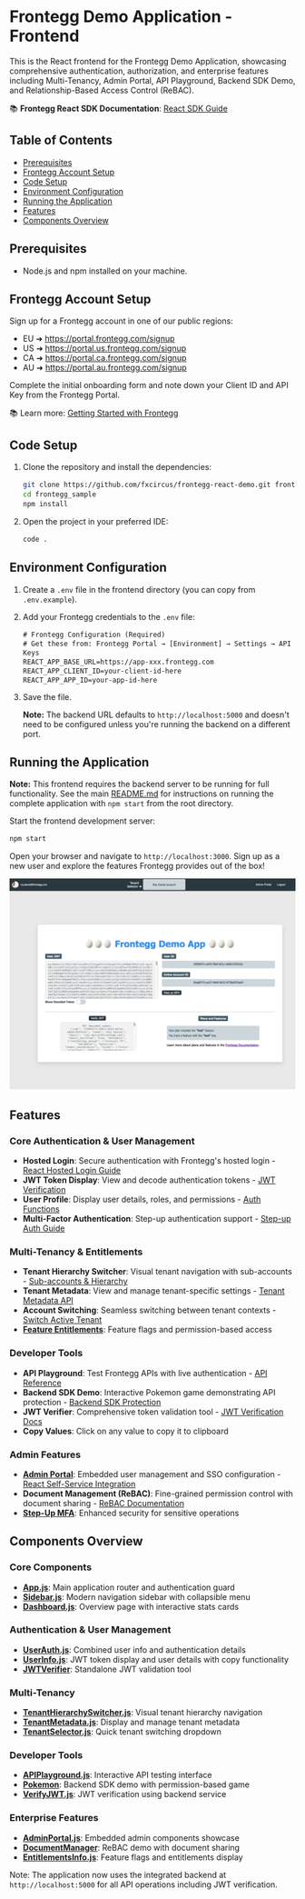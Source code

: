 # Frontegg Demo Application - Frontend

This is the React frontend for the Frontegg Demo Application, showcasing comprehensive authentication, authorization, and enterprise features including Multi-Tenancy, Admin Portal, API Playground, Backend SDK Demo, and Relationship-Based Access Control (ReBAC).

📚 **Frontegg React SDK Documentation**: [React SDK Guide](https://developers.frontegg.com/sdks/frontend/react)

## Table of Contents

- [Prerequisites](#prerequisites)
- [Frontegg Account Setup](#frontegg-account-setup)
- [Code Setup](#code-setup)
- [Environment Configuration](#environment-configuration)
- [Running the Application](#running-the-application)
- [Features](#features)
- [Components Overview](#components-overview)

## Prerequisites

- Node.js and npm installed on your machine.

## Frontegg Account Setup

Sign up for a Frontegg account in one of our public regions:

- EU ➜ <a href="https://portal.frontegg.com/signup" target="_blank">https://portal.frontegg.com/signup</a>
- US ➜ <a href="https://portal.us.frontegg.com/signup" target="_blank">https://portal.us.frontegg.com/signup</a>
- CA ➜ <a href="https://portal.ca.frontegg.com/signup" target="_blank">https://portal.ca.frontegg.com/signup</a>
- AU ➜ <a href="https://portal.au.frontegg.com/signup" target="_blank">https://portal.au.frontegg.com/signup</a>

Complete the initial onboarding form and note down your Client ID and API Key from the Frontegg Portal.

📚 Learn more: [Getting Started with Frontegg](https://developers.frontegg.com/guides/getting-started/home)

## Code Setup

1. Clone the repository and install the dependencies:

   ```bash
   git clone https://github.com/fxcircus/frontegg-react-demo.git frontegg_sample
   cd frontegg_sample
   npm install
   ```

2. Open the project in your preferred IDE:

   ```bash
   code .
   ```

## Environment Configuration

1. Create a `.env` file in the frontend directory (you can copy from `.env.example`).

2. Add your Frontegg credentials to the `.env` file:

   ```plaintext
   # Frontegg Configuration (Required)
   # Get these from: Frontegg Portal → [Environment] → Settings → API Keys
   REACT_APP_BASE_URL=https://app-xxx.frontegg.com
   REACT_APP_CLIENT_ID=your-client-id-here
   REACT_APP_APP_ID=your-app-id-here
   ```

3. Save the file.

   **Note:** The backend URL defaults to `http://localhost:5000` and doesn't need to be configured unless you're running the backend on a different port.

## Running the Application

**Note:** This frontend requires the backend server to be running for full functionality. See the main [README.md](../README.md) for instructions on running the complete application with `npm start` from the root directory.

Start the frontend development server:

```bash
npm start
```

Open your browser and navigate to `http://localhost:3000`. Sign up as a new user and explore the features Frontegg provides out of the box!

![App Screenshot](./images/app_screenshot_2025.png)

## Features

### Core Authentication & User Management
- **Hosted Login**: Secure authentication with Frontegg's hosted login - [React Hosted Login Guide](https://docs.frontegg.com/docs/react-hosted-login-guide)
- **JWT Token Display**: View and decode authentication tokens - [JWT Verification](https://docs.frontegg.com/docs/using-public-key-to-verify-jwt)
- **User Profile**: Display user details, roles, and permissions - [Auth Functions](https://developers.frontegg.com/sdks/components/auth-functions)
- **Multi-Factor Authentication**: Step-up authentication support - [Step-up Auth Guide](https://developers.frontegg.com/guides/step-up/intro)

### Multi-Tenancy & Entitlements
- **Tenant Hierarchy Switcher**: Visual tenant navigation with sub-accounts - [Sub-accounts & Hierarchy](https://developers.frontegg.com/api/tenants/sub-accounts-and-hierarchy)
- **Tenant Metadata**: View and manage tenant-specific settings - [Tenant Metadata API](https://developers.frontegg.com/api/tenants/accounts/tenantcontrollerv1_addtenantmetadata)
- **Account Switching**: Seamless switching between tenant contexts - [Switch Active Tenant](https://docs.frontegg.com/docs/switch-active-tenant-from-your-application)
- **<a href="https://developers.frontegg.com/guides/authorization/entitlements/feature-based/plans" target="_blank">Feature Entitlements</a>**: Feature flags and permission-based access

### Developer Tools
- **API Playground**: Test Frontegg APIs with live authentication - [API Reference](https://docs.frontegg.com/reference/getting-started-with-your-api)
- **Backend SDK Demo**: Interactive Pokemon game demonstrating API protection - [Backend SDK Protection](https://docs.frontegg.com/docs/sdk-backend-protection)
- **JWT Verifier**: Comprehensive token validation tool - [JWT Verification Docs](https://docs.frontegg.com/docs/using-public-key-to-verify-jwt)
- **Copy Values**: Click on any value to copy it to clipboard

### Admin Features
- **<a href="https://developers.frontegg.com/guides/admin-portal/intro" target="_blank">Admin Portal</a>**: Embedded user management and SSO configuration - [React Self-Service Integration](https://docs.frontegg.com/docs/react-self-service)
- **Document Management (ReBAC)**: Fine-grained permission control with document sharing - [ReBAC Documentation](https://developers.frontegg.com/guides/authorization/rebac)
- **<a href="https://developers.frontegg.com/guides/step-up/intro" target="_blank">Step-Up MFA</a>**: Enhanced security for sensitive operations

## Components Overview

### Core Components
- **[App.js](src/App.js)**: Main application router and authentication guard
- **[Sidebar.js](src/components/Sidebar.js)**: Modern navigation sidebar with collapsible menu
- **[Dashboard.js](src/components/Dashboard.js)**: Overview page with interactive stats cards

### Authentication & User Management
- **[UserAuth.js](src/components/UserAuth.js)**: Combined user info and authentication details
- **[UserInfo.js](src/components/UserInfo.js)**: JWT token display and user details with copy functionality
- **[JWTVerifier](src/components/JWTVerifier/JWTVerifier.js)**: Standalone JWT validation tool

### Multi-Tenancy
- **[TenantHierarchySwitcher.js](src/components/TenantHierarchySwitcher.js)**: Visual tenant hierarchy navigation
- **[TenantMetadata.js](src/components/TenantMetadata.js)**: Display and manage tenant metadata
- **[TenantSelector.js](src/components/TenantSelector.js)**: Quick tenant switching dropdown

### Developer Tools
- **[APIPlayground.js](src/components/APIPlayground.js)**: Interactive API testing interface
- **[Pokemon](src/components/Pokemon/Pokemon.js)**: Backend SDK demo with permission-based game
- **[VerifyJWT.js](src/components/VerifyJWT.js)**: JWT verification using backend service

### Enterprise Features
- **[AdminPortal.js](src/components/AdminPortal.js)**: Embedded admin components showcase
- **[DocumentManager](src/components/DocumentManager/DocumentManager.js)**: ReBAC demo with document sharing
- **[EntitlementsInfo.js](src/components/EntitlementsInfo.js)**: Feature flags and entitlements display

Note: The application now uses the integrated backend at `http://localhost:5000` for all API operations including JWT verification.